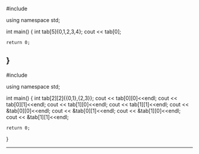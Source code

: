 
#include <iostream>

using namespace std;

int main()
{
    int tab[5]{0,1,2,3,4};
    cout << tab[0];

    return 0;
}
----

#include <iostream>

using namespace std;

int main()
{
    int tab[2][2]{{0,1},{2,3}};
    cout << tab[0][0]<<endl;
    cout << tab[0][1]<<endl;
    cout << tab[1][0]<<endl;
    cout << tab[1][1]<<endl;
    cout << &tab[0][0]<<endl;
    cout << &tab[0][1]<<endl;
    cout << &tab[1][0]<<endl;
    cout << &tab[1][1]<<endl;

    return 0;
}

----
